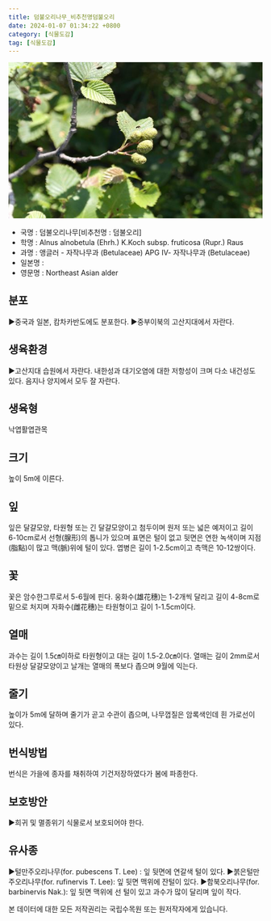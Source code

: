 ```yaml
---
title: 덤불오리나무_비추천명덤불오리
date: 2024-01-07 01:34:22 +0800
category: [식물도감]
tag: [식물도감]
---
```




![덤불오리나무[비추천명 : 덤불오리]](/assets/img/fileUpload/plants/basic/Betulaceae/Alnus/827/827_20160816160045222files_th2.jpg)
- 국명 : 덤불오리나무[비추천명 : 덤불오리]
- 학명 : Alnus alnobetula (Ehrh.) K.Koch subsp. fruticosa (Rupr.) Raus
- 과명 : 앵글러 - 자작나무과 (Betulaceae) APG Ⅳ- 자작나무과 (Betulaceae)
- 일본명 : 
- 영문명 : Northeast Asian alder


## 분포
▶중국과 일본, 캄차카반도에도 분포한다.
▶중부이북의 고산지대에서 자란다.
## 생육환경
▶고산지대 습원에서 자란다. 내한성과 대기오염에 대한 저항성이 크며 다소 내건성도 있다. 음지나 양지에서 모두 잘 자란다.
## 생육형
낙엽활엽관목
## 크기
높이 5m에 이른다.
## 잎
잎은 달걀모양, 타원형 또는 긴 달걀모양이고 첨두이며 원저 또는 넓은 예저이고 길이 6-10cm로서 선형(腺形)의 톱니가 있으며 표면은 털이 없고 뒷면은 연한 녹색이며 지점(脂點)이 많고 맥(脈)위에 털이 있다. 엽병은 길이 1-2.5cm이고 측맥은 10-12쌍이다.
## 꽃
꽃은 암수한그루로서 5-6월에 핀다. 웅화수(雄花穗)는 1-2개씩 달리고 길이 4-8cm로 밑으로 처지며 자화수(雌花穗)는 타원형이고 길이 1-1.5cm이다.
## 열매
과수는 길이 1.5㎝이하로 타원형이고 대는 길이 1.5-2.0㎝이다. 열매는 길이 2mm로서 타원상 달걀모양이고 날개는 열매의 폭보다 좁으며 9월에 익는다.
## 줄기
높이가 5m에 달하며 줄기가 곧고 수관이 좁으며, 나무껍질은 암록색인데 흰 가로선이 있다.
## 번식방법
번식은 가을에 종자를 채취하여 기건저장하였다가 봄에 파종한다.
## 보호방안
▶희귀 및 멸종위기 식물로서 보호되어야 한다.
## 유사종
▶털만주오리나무(for. pubescens T. Lee) : 잎 뒷면에 연갈색 털이 있다.
▶붉은털만주오리나무(for. rufinervis T. Lee): 잎 뒷면 맥위에 잔털이 있다.
▶함북오리나무(for. barbinervis Nak.): 잎 뒷면 맥위에 선 털이 있고 과수가 많이 달리며 잎이 작다.






본 데이터에 대한 모든 저작권리는 국립수목원 또는 원저작자에게 있습니다.
